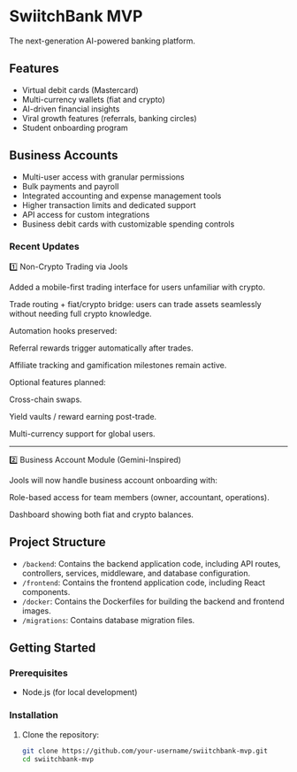 # SwiitchBank MVP

The next-generation AI-powered banking platform.

## Features

- Virtual debit cards (Mastercard)
- Multi-currency wallets (fiat and crypto)
- AI-driven financial insights
- Viral growth features (referrals, banking circles)
- Student onboarding program

## Business Accounts

- Multi-user access with granular permissions
- Bulk payments and payroll
- Integrated accounting and expense management tools
- Higher transaction limits and dedicated support
- API access for custom integrations
- Business debit cards with customizable spending controls

### Recent Updates

1️⃣ Non-Crypto Trading via Jools

Added a mobile-first trading interface for users unfamiliar with crypto.

Trade routing + fiat/crypto bridge: users can trade assets seamlessly without needing full crypto knowledge.

Automation hooks preserved:

Referral rewards trigger automatically after trades.

Affiliate tracking and gamification milestones remain active.


Optional features planned:

Cross-chain swaps.

Yield vaults / reward earning post-trade.

Multi-currency support for global users.


---

2️⃣ Business Account Module (Gemini-Inspired)

Jools will now handle business account onboarding with:

Role-based access for team members (owner, accountant, operations).

Dashboard showing both fiat and crypto balances.


## Project Structure

*   `/backend`: Contains the backend application code, including API routes, controllers, services, middleware, and database configuration.
*   `/frontend`: Contains the frontend application code, including React components.
*   `/docker`: Contains the Dockerfiles for building the backend and frontend images.
*   `/migrations`: Contains database migration files.



## Getting Started

### Prerequisites

- Node.js (for local development)

### Installation

1. Clone the repository:
   ```bash
   git clone https://github.com/your-username/swiitchbank-mvp.git
   cd swiitchbank-mvp
